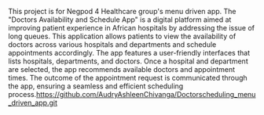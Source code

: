 This project is for Negpod 4 Healthcare group's menu driven app. The "Doctors Availability and Schedule App" is a digital platform aimed at improving patient experience in African hospitals by addressing the issue of long queues. This application allows patients to view the availability of doctors across various hospitals and departments and schedule appointments accordingly.
The app features a user-friendly interfaces that lists hospitals, departments, and doctors. Once a hospital and department are selected, the app recommends available doctors and appointment times. The outcome of the appointment request is communicated through the app, ensuring a seamless and efficient scheduling process.https://github.com/AudryAshleenChivanga/Doctorscheduling_menu_driven_app.git


